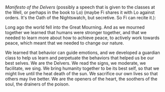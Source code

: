 *Manifesto of the Delvers* (possibly a speech that is given to the classes at the Well, or perhaps in the book to Lo) (maybe Fi shares it with Lo against orders.  It's the Oath of the Nightswatch, but secretive. So Fi can recite it.): 

Long ago the world fell into the Great Mourning. And as we mourned together we learned that humans were stronger together, and that we needed to learn more about how to achieve peace, to actively work towards peace, which meant that we needed to change our nature. 

We learned that behavior can guide emotions, and we developed a guardian class to help us learn and perpetuate the behaviors that helped us be our best selves.  We are the Delvers.  We read the signs, we moderate, we facilitate, we sing. We bring humanity together to be its best self, so that we might live until the heat death of the sun.  We sacrifice our own lives so that others may live better.  We are the openers of the heart, the soothers of the soul, the drainers of the poison. 